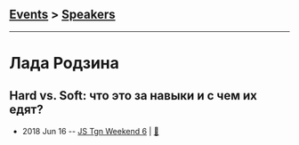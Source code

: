 ## [Events](../README.md) > [Speakers](../speakers.md)
---

# Лада Родзина

## Hard vs. Soft: что это за навыки и с чем их едят?
- 2018 Jun 16 -- [JS Tgn Weekend 6](https://vk.com/video-159767167_456239018?list=f32b47bf39162d05a3)  | [:notebook:](https://yadi.sk/i/q19cvFDi3Y4PEh)  
